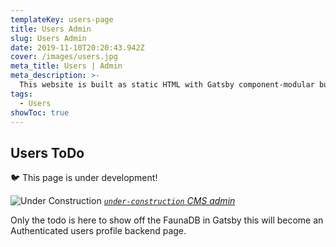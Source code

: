 ```yaml
---
templateKey: users-page
title: Users Admin
slug: Users Admin
date: 2019-11-10T20:20:43.942Z
cover: /images/users.jpg
meta_title: Users | Admin
meta_description: >-
  This website is built as static HTML with Gatsby component-modular builds including a Simple FaunaDB for the users backend. This page has several examples of NetlifyIdentity fauna auth or interaction with this page and all users pages.
tags:
  - Users
showToc: true  
---
```


## Users ToDo

🐦 This page is under development!

![Under Construction](/img/under-construction.jpg "Under Construction")
_[`under-construction` CMS admin](/admin/#/collections/pages)_

Only the todo is here to show off the FaunaDB in Gatsby this will become an Authenticated users profile backend page.
